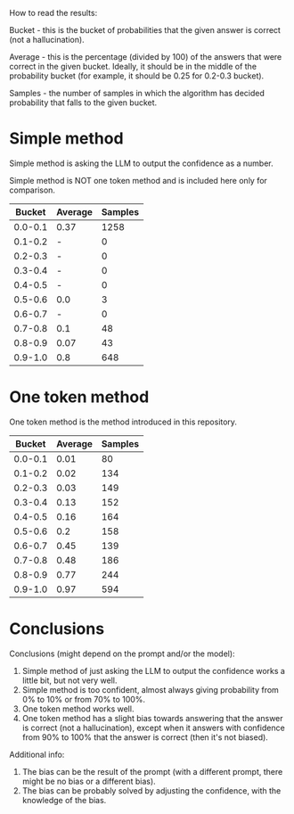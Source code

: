 How to read the results:

Bucket - this is the bucket of probabilities that the given answer is correct (not a hallucination).

Average - this is the percentage (divided by 100) of the answers that were 
correct in the given bucket. Ideally, it should be in the middle of the 
probability bucket (for example, it should be 0.25 for 0.2-0.3 bucket).

Samples - the number of samples in which the algorithm has decided probability that falls to the given bucket.

# Simple method

Simple method is asking the LLM to output the confidence as a number.

Simple method is NOT one token method and is included here only for comparison.

| Bucket       | Average | Samples |
|--------------|---------|---------|
| 0.0-0.1      | 0.37    | 1258    |
| 0.1-0.2      | -       | 0       |
| 0.2-0.3      | -       | 0       |
| 0.3-0.4      | -       | 0       |
| 0.4-0.5      | -       | 0       |
| 0.5-0.6      | 0.0     | 3       |
| 0.6-0.7      | -       | 0       |
| 0.7-0.8      | 0.1     | 48      |
| 0.8-0.9      | 0.07    | 43      |
| 0.9-1.0      | 0.8     | 648     |

# One token method

One token method is the method introduced in this repository.

| Bucket       | Average | Samples |
|--------------|---------|---------|
| 0.0-0.1      | 0.01    | 80      |
| 0.1-0.2      | 0.02    | 134     |
| 0.2-0.3      | 0.03    | 149     |
| 0.3-0.4      | 0.13    | 152     |
| 0.4-0.5      | 0.16    | 164     |
| 0.5-0.6      | 0.2     | 158     |
| 0.6-0.7      | 0.45    | 139     |
| 0.7-0.8      | 0.48    | 186     |
| 0.8-0.9      | 0.77    | 244     |
| 0.9-1.0      | 0.97    | 594     |

# Conclusions

Conclusions (might depend on the prompt and/or the model):
1. Simple method of just asking the LLM to output the confidence works a little bit, but not very well.
2. Simple method is too confident, almost always giving probability from 0% to 10% or from 70% to 100%.
3. One token method works well.
4. One token method has a slight bias towards answering that the answer is correct (not a hallucination), except when it answers with confidence from 90% to 100% that the answer is correct (then it's not biased).

Additional info:
1. The bias can be the result of the prompt (with a different prompt, there might be no bias or a different bias).
2. The bias can be probably solved by adjusting the confidence, with the 
   knowledge of the bias.